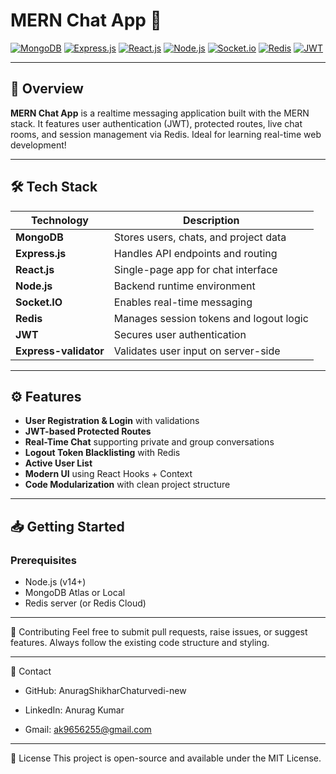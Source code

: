 # MERN Chat App 💬

[![MongoDB](https://img.shields.io/badge/MongoDB-47A248?style=flat&logo=mongodb&logoColor=white)](https://www.mongodb.com/)
[![Express.js](https://img.shields.io/badge/Express.js-000000?style=flat&logo=express&logoColor=white)](https://expressjs.com/)
[![React.js](https://img.shields.io/badge/React-20232A?style=flat&logo=react&logoColor=61DAFB)](https://reactjs.org/)
[![Node.js](https://img.shields.io/badge/Node.js-339933?style=flat&logo=node.js&logoColor=white)](https://nodejs.org/)
[![Socket.io](https://img.shields.io/badge/Socket.io-010101?style=flat&logo=socket.io&logoColor=white)](https://socket.io/)
[![Redis](https://img.shields.io/badge/Redis-DC382D?style=flat&logo=redis&logoColor=white)](https://redis.io/)
[![JWT](https://img.shields.io/badge/JWT-000000?style=flat&logo=JSON%20web%20tokens&logoColor=white)](https://jwt.io/)

---

## 🚀 Overview

**MERN Chat App** is a realtime messaging application built with the MERN stack. It features user authentication (JWT), protected routes, live chat rooms, and session management via Redis. Ideal for learning real-time web development!

---

## 🛠️ Tech Stack

| Technology       | Description                              |
|------------------|------------------------------------------|
| **MongoDB**      | Stores users, chats, and project data    |
| **Express.js**   | Handles API endpoints and routing        |
| **React.js**     | Single-page app for chat interface       |
| **Node.js**      | Backend runtime environment              |
| **Socket.IO**    | Enables real-time messaging              |
| **Redis**        | Manages session tokens and logout logic  |
| **JWT**          | Secures user authentication              |
| **Express-validator** | Validates user input on server-side |

---

## ⚙️ Features

- **User Registration & Login** with validations
- **JWT-based Protected Routes**
- **Real-Time Chat** supporting private and group conversations
- **Logout Token Blacklisting** with Redis
- **Active User List**
- **Modern UI** using React Hooks + Context
- **Code Modularization** with clean project structure

---

## 📥 Getting Started

### Prerequisites

- Node.js (v14+)
- MongoDB Atlas or Local
- Redis server (or Redis Cloud)

---
 
🤝 Contributing
Feel free to submit pull requests, raise issues, or suggest features.
Always follow the existing code structure and styling.

---

📧 Contact
- GitHub: AnuragShikharChaturvedi-new

- LinkedIn: Anurag Kumar

- Gmail: ak9656255@gmail.com
  
---

📜 License
This project is open-source and available under the MIT License.



